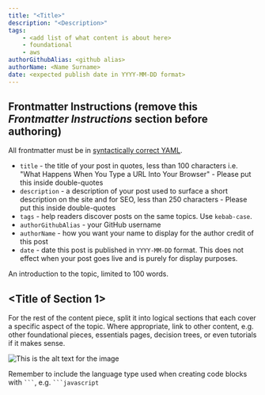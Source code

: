 ```yaml
---
title: "<Title>"
description: "<Description>"
tags:
    - <add list of what content is about here>
    - foundational
    - aws
authorGithubAlias: <github alias>
authorName: <Name Surname>
date: <expected publish date in YYYY-MM-DD format>
---
```


## Frontmatter Instructions (remove this _Frontmatter Instructions_ section before authoring)

All frontmatter must be in [syntactically correct YAML](https://learnxinyminutes.com/docs/yaml/).

- `title` - the title of your post in quotes, less than 100 characters i.e. "What Happens When You Type a URL Into Your Browser" - Please put this inside double-quotes
- `description` - a description of your post used to surface a short description on the site and for SEO, less than 250 characters - Please put this inside double-quotes
- `tags` - help readers discover posts on the same topics. Use `kebab-case`.
- `authorGithubAlias` - your GitHub username
- `authorName` - how you want your name to display for the author credit of this post
- `date` - date this post is published in `YYYY-MM-DD` format. This does not effect when your post goes live and is purely for display purposes.

<!-- Throughout this template there will be comments like these, please remove them before committing the first version of the content piece. -->

An introduction to the topic, limited to 100 words.

## <Title of Section 1>

For the rest of the content piece, split it into logical sections that each cover a specific aspect of the topic. Where appropriate, link to other content, e.g. other foundational pieces, essentials pages, decision trees, or even tutorials if it makes sense.

<!-- Sample Image link -->
![This is the alt text for the image](images/where-this-image-is-stored.png)

<!-- Code Blocks -->
Remember to include the language type used when creating code blocks with ` ``` `, e.g. ` ```javascript `
